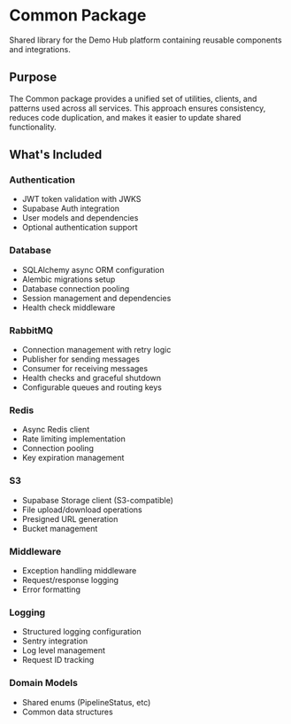 # Common Package

Shared library for the Demo Hub platform containing reusable components and integrations.

## Purpose

The Common package provides a unified set of utilities, clients, and patterns used across all services. This approach ensures consistency, reduces code duplication, and makes it easier to update shared functionality.

## What's Included

### Authentication
- JWT token validation with JWKS
- Supabase Auth integration
- User models and dependencies
- Optional authentication support

### Database
- SQLAlchemy async ORM configuration
- Alembic migrations setup
- Database connection pooling
- Session management and dependencies
- Health check middleware

### RabbitMQ
- Connection management with retry logic
- Publisher for sending messages
- Consumer for receiving messages
- Health checks and graceful shutdown
- Configurable queues and routing keys

### Redis
- Async Redis client
- Rate limiting implementation
- Connection pooling
- Key expiration management

### S3
- Supabase Storage client (S3-compatible)
- File upload/download operations
- Presigned URL generation
- Bucket management

### Middleware
- Exception handling middleware
- Request/response logging
- Error formatting

### Logging
- Structured logging configuration
- Sentry integration
- Log level management
- Request ID tracking

### Domain Models
- Shared enums (PipelineStatus, etc)
- Common data structures
